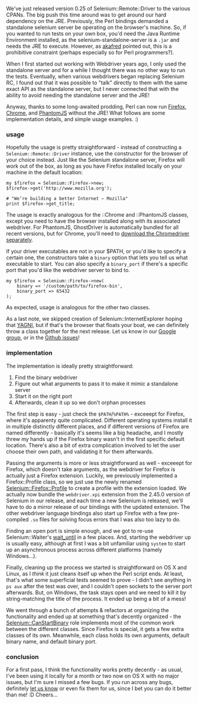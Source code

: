 We've just released version 0.25 of Selenium::Remote::Driver to the
various CPANs. The big push this time around was to get around our
hard dependency on the JRE. Previously, the Perl bindings demanded a
standalone selenium server be operating on the browser's machine. So,
if you wanted to run tests on your own box, you'd need the Java
Runtime Environment installed, as the selenium-standalone-server is a
`.jar` and needs the JRE to execute. However, as [akafred] pointed
out, this is a prohibitive constraint (perhaps especially so for Perl
programmers?).

When I first started out working with Webdriver years ago, I only used
the standalone server and for a while I thought there was no other way
to run the tests. Eventually, when various webdrivers began replacing
Selenium RC, I found out that it was possible to "talk" directly to
them with the same exact API as the standalone server, but I never
connected that with the ability to avoid needing the standalone server
and the JRE!

Anyway, thanks to some long-awaited prodding, Perl can now run
[Firefox], [Chrome], and [PhantomJS] without the JRE! What follows are
some implementation details, and simple usage examples. :)

[akafred]: https://github.com/gempesaw/Selenium-Remote-Driver/pull/189
[Firefox]: https://metacpan.org/pod/Selenium::Firefox
[Chrome]: https://metacpan.org/pod/Selenium::Chrome
[PhantomJS]: https://metacpan.org/pod/Selenium::PhantomJS

### usage

Hopefully the usage is pretty straightforward - instead of
constructing a `Selenium::Remote::Driver` instance, use the
constructor for the browser of your choice instead. Just like the
Selenium standalone server, Firefox will work out of the box, as long
as you have Firefox installed locally on your machine in the default
location:

    my $firefox = Selenium::Firefox->new;
    $firefox->get('http://www.mozilla.org');

    # "We’re building a better Internet — Mozilla"
    print $firefox->get_title;

The usage is exactly analogous for the ::Chrome and ::PhantomJS
classes, except you need to have the browser installed along with its
associated webdriver. For PhantomJS, GhostDriver is automatically
bundled for all recent versions, but for Chrome, you'll need to
[download the Chromedriver separately].

[download the Chromedriver separately]: https://sites.google.com/a/chromium.org/chromedriver/downloads

If your driver executables are not in your $PATH, or you'd like to
specify a certain one, the constructors take a `binary` option that
lets you tell us what executable to start. You can also specify a
`binary_port` if there's a specific port that you'd like the webdriver
server to bind to.

    my $firefox = Selenium::Firefox->new(
        binary => '/custom/path/to/firefox-bin',
        binary_port => 65432
    );

As expected, usage is analogous for the other two classes.

As a last note, we skipped creation of Selenium::InternetExplorer
hoping that [YAGNI], but if that's the browser that floats your boat,
we can definitely throw a class together for the next release. Let us
know in our [Google group], or in the [Github issues]!

[YAGNI]: https://www.google.com/search?q=yagni
[Google group]: https://groups.google.com/forum/#!forum/selenium-remote-driver
[Github issues]: https://github.com/gempesaw/Selenium-Remote-Driver/issues

### implementation

The implementation is ideally pretty straightforward:

1. Find the binary webdriver
2. Figure out what arguments to pass it to make it mimic a standalone
server
3. Start it on the right port
4. Afterwards, clean it up so we don't orphan processes

The first step is easy - just check the `$PATH`/`%PATH%` - exceeept
for Firefox, where it's apparenty quite complicated. Different
operating systems install it in multiple distinctly different places,
and if different versions of Firefox are named differently - basically
it's seems like a big headache, and I mostly threw my hands up if the
Firefox binary wasn't in the first specific default location. There's
also a bit of extra complication involved to let the user choose their
own path, and validating it for them afterwards.

Passing the arguments is more or less straightforward as well -
exceeept for Firefox, which doesn't take arguments, as the webdriver
for Firefox is actually just a Firefox extension. Luckily, we
previously implemented a Firefox::Profile class, so we just use the
newly renamed [Selenium::Firefox::Profile] to create a profile with
the extension loaded. We actually now bundle the `webdriver.xpi`
extension from the 2.45.0 version of Selenium in our release, and each
time a new Selenium is released, we'll have to do a mirror release of
our bindings with the updated extension. The other webdriver language
bindings also start up Firefox with a few pre-compiled `.so` files for
solving focus errors that I was also too lazy to do.

Finding an open port is simple enough, and we got to re-use
Selenium::Waiter's [wait_until] in a few places.  And, starting the
webdriver up is usually easy, although at first I was a bit unfamiliar
using `system` to start up an asynchronous process across different
platforms (namely Windows...).

Finally, cleaning up the process we started is straightforward on OS X
and Linux, as I _think_ it just cleans itself up when the Perl script
ends. At least, that's what some superficial tests seemed to prove - I
didn't see anything in `ps aux` after the test was over, and I
couldn't open sockets to the server port afterwards. But, on Windows,
the task stays open and we need to kill it by string-matching the
title of the process. It ended up being a bit of a mess!

We went through a bunch of attempts & refactors at organizing the
functionality and ended up at something that's decently organized -
the [Selenium::CanStartBinary] role implements most of the common work
between the different classes. Since Firefox is special, it gets a few
extra classes of its own. Meanwhile, each class holds its own
arguments, default binary name, and default binary port.

[wait_until]: https://metacpan.org/pod/Selenium::Waiter#wait_until
[Selenium::Firefox::Profile]: https://metacpan.org/pod/Selenium::Firefox::Profile
[Selenium::CanStartBinary]: https://metacpan.org/pod/Selenium::CanStartBinary

### conclusion

For a first pass, I think the functionality works pretty decently - as
usual, I've been using it locally for a month or two now on OS X with
no major issues, but I'm sure I missed a few bugs. If you run across
any bugs, definitely [let us know] or even fix them for us, since I
bet you can do it better than me! :D Cheers...

[let us know]: https://github.com/gempesaw/Selenium-Remote-Driver/issues
